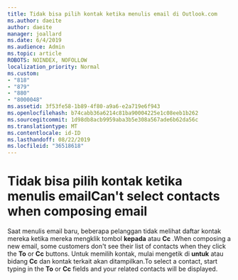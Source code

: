 ```yaml
---
title: Tidak bisa pilih kontak ketika menulis email di Outlook.com
ms.author: daeite
author: daeite
manager: joallard
ms.date: 6/4/2019
ms.audience: Admin
ms.topic: article
ROBOTS: NOINDEX, NOFOLLOW
localization_priority: Normal
ms.custom:
- "818"
- "879"
- "880"
- "8000048"
ms.assetid: 3f53fe58-1b89-4f80-a9a6-e2a719e6f943
ms.openlocfilehash: b74cabb36a6214c81ba90004225e1c08eeb1b262
ms.sourcegitcommit: 1d98db8acb9959aba3b5e308a567ade6b62da56c
ms.translationtype: MT
ms.contentlocale: id-ID
ms.lasthandoff: 08/22/2019
ms.locfileid: "36518618"
---
```

# <a name="cant-select-contacts-when-composing-email"></a><span data-ttu-id="5a680-102">Tidak bisa pilih kontak ketika menulis email</span><span class="sxs-lookup"><span data-stu-id="5a680-102">Can't select contacts when composing email</span></span>

<span data-ttu-id="5a680-103">Saat menulis email baru, beberapa pelanggan tidak melihat daftar kontak mereka ketika mereka mengklik tombol **kepada** atau **Cc** .</span><span class="sxs-lookup"><span data-stu-id="5a680-103">When composing a new email, some customers don't see their list of contacts when they click the **To** or **Cc** buttons.</span></span> <span data-ttu-id="5a680-104">Untuk memilih kontak, mulai mengetik di **untuk** atau bidang **Cc** dan kontak terkait akan ditampilkan.</span><span class="sxs-lookup"><span data-stu-id="5a680-104">To select a contact, start typing in the **To** or **Cc** fields and your related contacts will be displayed.</span></span>
